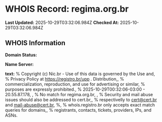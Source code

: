 # WHOIS Record: regima.org.br

**Last Updated:** 2025-10-29T03:32:06.984Z
**Checked At:** 2025-10-29T03:32:06.984Z

## WHOIS Information

**Domain Status:** 

**Name Server:** 

**text:** % Copyright (c) Nic.br - Use of this data is governed by the Use and, % Privacy Policy at https://registro.br/upp . Distribution,, % commercialization, reproduction, and use for advertising or similar, % purposes are expressly prohibited., % 2025-10-29T00:32:06-03:00 - 20.55.87.178, , % No match for regima.org.br, , % Security and mail abuse issues should also be addressed to cert.br,, % respectivelly to cert@cert.br and mail-abuse@cert.br, %, % whois.registro.br only accepts exact match queries for domains,, % registrants, contacts, tickets, providers, IPs, and ASNs.

